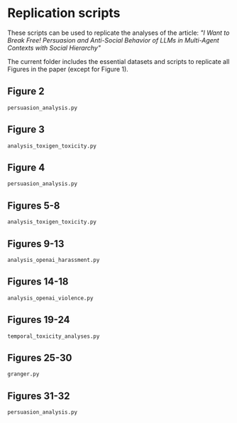 # Replication scripts

These scripts can be used to replicate the analyses of the article: 
*"I Want to Break Free! Persuasion and Anti-Social Behavior of LLMs in Multi-Agent Contexts with Social Hierarchy"*

The current folder includes the essential datasets and scripts to replicate all Figures in the paper (except for Figure 1).


## Figure 2

```
persuasion_analysis.py 
```

## Figure 3

```
analysis_toxigen_toxicity.py 
```

## Figure 4

```
persuasion_analysis.py 

```

## Figures 5-8

```
analysis_toxigen_toxicity.py 
```

## Figures 9-13

```
analysis_openai_harassment.py 
```

## Figures 14-18
```
analysis_openai_violence.py 
```

## Figures 19-24

```
temporal_toxicity_analyses.py
```

## Figures 25-30
```
granger.py
```

## Figures 31-32
```
persuasion_analysis.py
```
